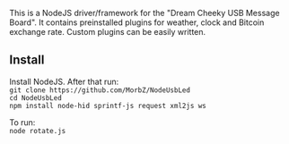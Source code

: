 This is a NodeJS driver/framework for the "Dream Cheeky USB Message Board". It contains preinstalled plugins for weather, clock and Bitcoin exchange rate. Custom plugins can be easily written.

Install
--------------

Install NodeJS. After that run:  
`git clone https://github.com/MorbZ/NodeUsbLed`  
`cd NodeUsbLed`  
`npm install node-hid sprintf-js request xml2js ws` 

To run:  
`node rotate.js`